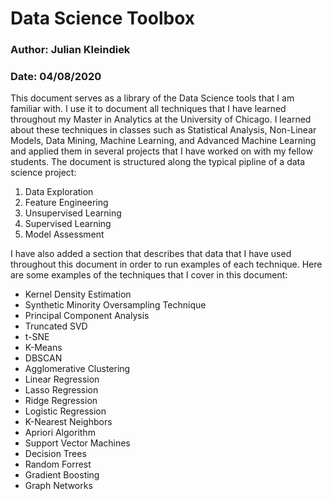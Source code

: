 # Data Science Toolbox
### Author: Julian Kleindiek
### Date: 04/08/2020

This document serves as a library of the Data Science tools that I am familiar with. I use it to document all techniques that I have learned throughout my Master in Analytics at the University of Chicago. I learned about these techniques in classes such as Statistical Analysis, Non-Linear Models, Data Mining, Machine Learning, and Advanced Machine Learning and applied them in several projects that I have worked on with my fellow students. The document is structured along the typical pipline of a data science project: 
1. Data Exploration
2. Feature Engineering
3. Unsupervised Learning
4. Supervised Learning
5. Model Assessment

I have also added a section that describes that data that I have used throughout this document in order to run examples of each technique. Here are some examples of the techniques that I cover in this document:
- Kernel Density Estimation
- Synthetic Minority Oversampling Technique
- Principal Component Analysis
- Truncated SVD
- t-SNE
- K-Means
- DBSCAN
- Agglomerative Clustering
- Linear Regression
- Lasso Regression
- Ridge Regression
- Logistic Regression
- K-Nearest Neighbors
- Apriori Algorithm
- Support Vector Machines
- Decision Trees
- Random Forrest
- Gradient Boosting
- Graph Networks
